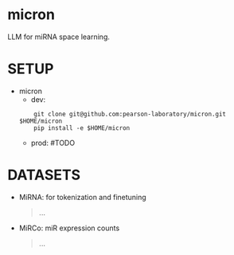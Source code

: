 # micron
LLM for miRNA space learning.

# SETUP
* micron
    - dev: 
    ```
        git clone git@github.com:pearson-laboratory/micron.git $HOME/micron
        pip install -e $HOME/micron
    ```
    - prod: #TODO

# DATASETS
* MiRNA: for tokenization and finetuning
    >...
* MiRCo: miR expression counts
    >...
